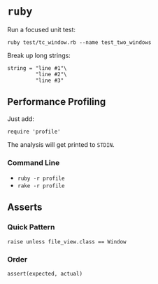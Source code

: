 # `ruby`

Run a focused unit test:

	ruby test/tc_window.rb --name test_two_windows

Break up long strings:

	string = "line #1"\
			 "line #2"\
			 "line #3"

## Performance Profiling

Just add:

	require 'profile'

The analysis will get printed to `STDIN`.

### Command Line

- `ruby -r profile`
- `rake -r profile`

## Asserts

### Quick Pattern

	raise unless file_view.class == Window

### Order

	assert(expected, actual)
